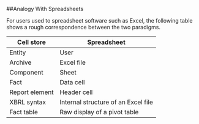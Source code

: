 
##Analogy With Spreadsheets

For users used to spreadsheet software such as Excel, the following table shows a rough correspondence between the two paradigms.


| Cell store     | Spreadsheet                         |
|----------------|-------------------------------------|
| Entity         | User                                |
| Archive        | Excel file                          |
| Component      | Sheet                               |
| Fact           | Data cell                           |
| Report element | Header cell                         |
| XBRL syntax    | Internal structure of an Excel file |
| Fact table     | Raw display of a pivot table        |
